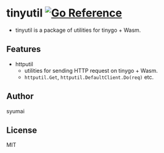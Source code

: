 # tinyutil [![Go Reference](https://pkg.go.dev/badge/github.com/syumai/tinyutil.svg)](https://pkg.go.dev/github.com/syumai/tinyutil)

- tinyutil is a package of utilities for tinygo + Wasm.

## Features

* httputil
  - utilities for sending HTTP request on tinygo + Wasm.
  - `httputil.Get`, `httputil.DefaultClient.Do(req)` etc.

## Author

syumai

## License

MIT
